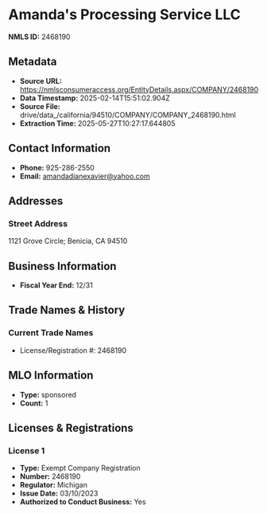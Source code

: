 # Amanda's Processing Service LLC

**NMLS ID:** 2468190

## Metadata
- **Source URL:** https://nmlsconsumeraccess.org/EntityDetails.aspx/COMPANY/2468190
- **Data Timestamp:** 2025-02-14T15:51:02.904Z
- **Source File:** drive/data_/california/94510/COMPANY/COMPANY_2468190.html
- **Extraction Time:** 2025-05-27T10:27:17.644805

## Contact Information
- **Phone:** 925-286-2550
- **Email:** amandadianexavier@yahoo.com

## Addresses
### Street Address
1121 Grove Circle; Benicia, CA 94510

## Business Information
- **Fiscal Year End:** 12/31

## Trade Names & History
### Current Trade Names
- License/Registration #: 2468190

## MLO Information
- **Type:** sponsored
- **Count:** 1

## Licenses & Registrations

### License 1
- **Type:** Exempt Company Registration
- **Number:** 2468190
- **Regulator:** Michigan
- **Issue Date:** 03/10/2023
- **Authorized to Conduct Business:** Yes
